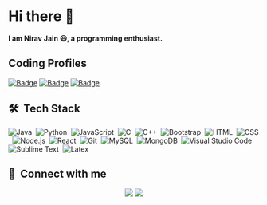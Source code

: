 # Hi there 👋

**I am Nirav Jain 😃, a programming enthusiast.**

## Coding Profiles

[![Badge](https://cp-logo.vercel.app/codeforces/jainnirav88?logo=true)](https://www.codeforces.com/profile/jainnirav88)
[![Badge](https://cp-logo.vercel.app/codechef/jainnirav88?logo=true)](https://www.codechef.com/users/jainnirav88)
[![Badge](https://cp-logo.vercel.app/leetcode/jainnirav88?logo=true)](https://www.leetcode.com/jainnirav88)

## 🛠 &nbsp;Tech Stack

![Java](https://img.shields.io/badge/-Java-05122A?style=flat&logo=java)&nbsp;
![Python](https://img.shields.io/badge/-Python-05122A?style=flat&logo=python)&nbsp;
![JavaScript](https://img.shields.io/badge/-JavaScript-05122A?style=flat&logo=javascript)&nbsp;
![C](https://img.shields.io/badge/-C-05122A?style=flat&logo=C&logoColor=A8B9CC)&nbsp;
![C++](https://img.shields.io/badge/-C++-05122A?style=flat&logo=C%2B%2B&logoColor=00599C)&nbsp;
![Bootstrap](https://img.shields.io/badge/-Bootstrap-05122A?style=flat&logo=bootstrap&logoColor=563D7C)&nbsp;
![HTML](https://img.shields.io/badge/-HTML-05122A?style=flat&logo=HTML5)&nbsp;
![CSS](https://img.shields.io/badge/-CSS-05122A?style=flat&logo=CSS3&logoColor=1572B6)&nbsp;
![Node.js](https://img.shields.io/badge/-Node.js-05122A?style=flat&logo=node.js&logoColor=339933)&nbsp;
![React](https://img.shields.io/badge/-React-05122A?style=flat&logo=react)&nbsp;
![Git](https://img.shields.io/badge/-Git-05122A?style=flat&logo=git)&nbsp;
![MySQL](https://img.shields.io/badge/-MySQL-05122A?style=flat&logo=mysql&logoColor=4479A1)&nbsp;
![MongoDB](https://img.shields.io/badge/-MongoDB-05122A?style=flat&logo=MongoDB)&nbsp;
![Visual Studio Code](https://img.shields.io/badge/-Visual%20Studio%20Code-05122A?style=flat&logo=visual-studio-code&logoColor=007ACC)&nbsp;
![Sublime Text](https://img.shields.io/badge/-Sublime%20Text-05122A?style=flat&logo=sublime-text&logoColor=FF9800)&nbsp;
![Latex](https://img.shields.io/badge/-Latex-05122A?style=flat&logo=latex&logoColor=008080)&nbsp;

## :link: &nbsp;Connect with me

<p align="center">
<a href="https://linkedin.com/in/nirav-jain-6172101a4"><img src="https://img.shields.io/badge/-Nirav%20Jain-0077B5?style=for-the-badge&logo=Linkedin&logoColor=white"/></a>
<a href="mailto:jainnirav125@gmail.com"><img src="https://img.shields.io/badge/-jainnirav125@gmail.com-D14836?style=for-the-badge&logo=Gmail&logoColor=white"/></a>
</p>

<!--
**jainnirav88/jainnirav88** is a ✨ _special_ ✨ repository because its `README.md` (this file) appears on your GitHub profile.

Here are some ideas to get you started:

- 🔭 I’m currently working on ...
- 🌱 I’m currently learning ...
- 👯 I’m looking to collaborate on ...
- 🤔 I’m looking for help with ...
- 💬 Ask me about ...
- 📫 How to reach me: ...
- 😄 Pronouns: ...
- ⚡ Fun fact: ...
-->
